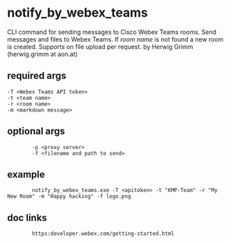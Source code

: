 notify_by_webex_teams
=====================
CLI command for sending messages to Cisco Webex Teams rooms.
Send messages and files to Webex Teams. If *room name* is not found a new room is created.
Supports on file upload per request. 
by Herwig Grimm (herwig.grimm at aon.at)

required args
-------------
```
-T <Webex Teams API token>
-t <team name>
-r <room name>
-m <markdown message>
```
optional args
-------------
			-p <proxy server>
			-f <filename and path to send>

example
-------
			notify_by_webex_teams.exe -T <apitoken> -t "KMP-Team" -r "My New Room" -m "Happy hacking" -f logo.png

doc links
---------
			https:developer.webex.com/getting-started.html
